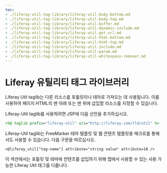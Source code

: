 ```yaml
---
toc:
- ./liferay-util-tag-library/liferay-util-body-bottom.md
- ./liferay-util-tag-library/liferay-util-body-top.md
- ./liferay-util-tag-library/liferay-util-buffer.md
- ./liferay-util-tag-library/liferay-util-dynamic-include.md
- ./liferay-util-tag-library/liferay-util-get-url.md
- ./liferay-util-tag-library/liferay-util-html-bottom.md
- ./liferay-util-tag-library/liferay-util-html-top.md
- ./liferay-util-tag-library/liferay-util-include.md
- ./liferay-util-tag-library/liferay-util-param.md
- ./liferay-util-tag-library/liferay-util-whitespace-remover.md
---
```

# Liferay 유틸리티 태그 라이브러리

Liferay Util taglib는 다른 리소스를 포틀릿이나 테마로 가져오는 데 사용됩니다. 이를 사용하여 페이지 HTML의 맨 아래 또는 맨 위에 삽입할 리소스를 지정할 수 있습니다.

Liferay-Util taglib를 사용하려면 JSP에 다음 선언을 추가하십시오.

```jsp
<%@ taglib prefix="liferay-util" uri="http://liferay.com/tld/util" %>
```

Liferay-Util taglib는 FreeMarker 테마 템플릿 및 웹 콘텐츠 템플릿용 매크로를 통해서도 사용할 수 있습니다. 다음 구문을 따르십시오.

```
<@liferay_util["tag-name"] attribute="string value" attribute=10 />
```

이 섹션에서는 포틀릿 및 테마에 컨텐츠를 삽입하기 위해 앱에서 사용할 수 있는 사용 가능한 Liferay Util 태그를 다룹니다.